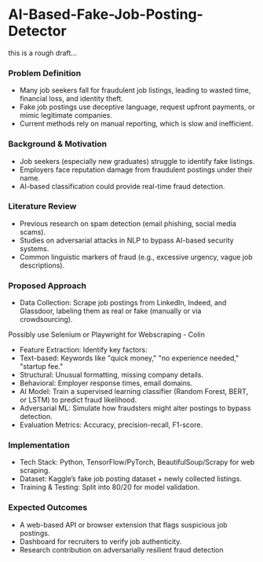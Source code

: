 # AI-Based-Fake-Job-Posting-Detector

this is a rough draft...

### Problem Definition
* Many job seekers fall for fraudulent job listings, leading to wasted time, financial loss, and identity theft.
* Fake job postings use deceptive language, request upfront payments, or mimic legitimate companies.
* Current methods rely on manual reporting, which is slow and inefficient.

### Background & Motivation
* Job seekers (especially new graduates) struggle to identify fake listings.
* Employers face reputation damage from fraudulent postings under their name.
* AI-based classification could provide real-time fraud detection.

### Literature Review
* Previous research on spam detection (email phishing, social media scams).
* Studies on adversarial attacks in NLP to bypass AI-based security systems.
* Common linguistic markers of fraud (e.g., excessive urgency, vague job descriptions).

### Proposed Approach
* Data Collection: Scrape job postings from LinkedIn, Indeed, and Glassdoor, labeling them as real or fake (manually or via crowdsourcing).

Possibly use Selenium or Playwright for Webscraping - Colin 


* Feature Extraction: Identify key factors:
* Text-based: Keywords like "quick money," "no experience needed," "startup fee."
* Structural: Unusual formatting, missing company details.
* Behavioral: Employer response times, email domains.
* AI Model: Train a supervised learning classifier (Random Forest, BERT, or LSTM) to predict fraud likelihood.
* Adversarial ML: Simulate how fraudsters might alter postings to bypass detection.
* Evaluation Metrics: Accuracy, precision-recall, F1-score.

### Implementation
* Tech Stack: Python, TensorFlow/PyTorch, BeautifulSoup/Scrapy for web scraping.
* Dataset: Kaggle’s fake job posting dataset + newly collected listings.
* Training & Testing: Split into 80/20 for model validation.

### Expected Outcomes
* A web-based API or browser extension that flags suspicious job postings.
* Dashboard for recruiters to verify job authenticity.
* Research contribution on adversarially resilient fraud detection
